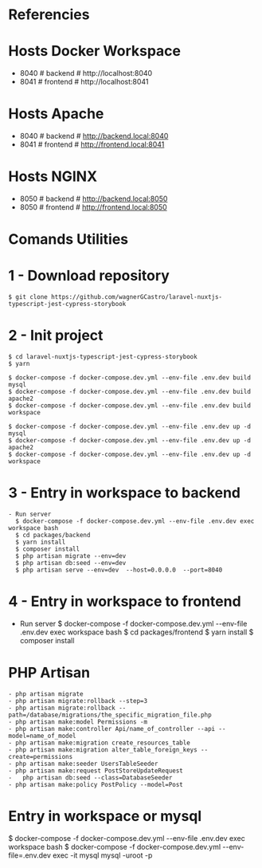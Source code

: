 # Referencies

  # Hosts Docker Workspace
  - 8040 # backend     # http://localhost:8040
  - 8041 # frontend    # http://localhost:8041

  # Hosts Apache
  - 8040 # backend     # http://backend.local:8040
  - 8041 # frontend    # http://frontend.local:8041

  # Hosts NGINX
  - 8050 # backend     # http://backend.local:8050
  - 8050 # frontend    # http://frontend.local:8050

# Comands Utilities
  # 1 - Download repository

    $ git clone https://github.com/wagnerGCastro/laravel-nuxtjs-typescript-jest-cypress-storybook

  # 2 - Init project
    $ cd laravel-nuxtjs-typescript-jest-cypress-storybook
    $ yarn

    $ docker-compose -f docker-compose.dev.yml --env-file .env.dev build mysql
    $ docker-compose -f docker-compose.dev.yml --env-file .env.dev build apache2
    $ docker-compose -f docker-compose.dev.yml --env-file .env.dev build workspace

    $ docker-compose -f docker-compose.dev.yml --env-file .env.dev up -d mysql
    $ docker-compose -f docker-compose.dev.yml --env-file .env.dev up -d apache2
    $ docker-compose -f docker-compose.dev.yml --env-file .env.dev up -d workspace 


  # 3 - Entry in workspace to backend
    - Run server
      $ docker-compose -f docker-compose.dev.yml --env-file .env.dev exec workspace bash 
      $ cd packages/backend
      $ yarn install
      $ composer install
      $ php artisan migrate --env=dev 
      $ php artisan db:seed --env=dev 
      $ php artisan serve --env=dev  --host=0.0.0.0  --port=8040

  # 4 - Entry in workspace to frontend
   - Run server
      $ docker-compose -f docker-compose.dev.yml --env-file .env.dev exec workspace bash 
      $ cd packages/frontend
      $ yarn install
      $ composer install

  # PHP Artisan
    - php artisan migrate
    - php artisan migrate:rollback --step=3
    - php artisan migrate:rollback --path=/database/migrations/the_specific_migration_file.php
    - php artisan make:model Permissions -m
    - php artisan make:controller Api/name_of_controller --api --model=name_of_model
    - php artisan make:migration create_resources_table
    - php artisan make:migration alter_table_foreign_keys --create=permissions
    - php artisan make:seeder UsersTableSeeder
    - php artisan make:request PostStoreUpdateRequest
    -	php artisan db:seed --class=DatabaseSeeder  
    - php artisan make:policy PostPolicy --model=Post

# Entry in workspace or mysql
  $ docker-compose -f docker-compose.dev.yml --env-file .env.dev exec workspace bash 
  $ docker-compose -f docker-compose.dev.yml --env-file=.env.dev exec -it mysql mysql -uroot -p
